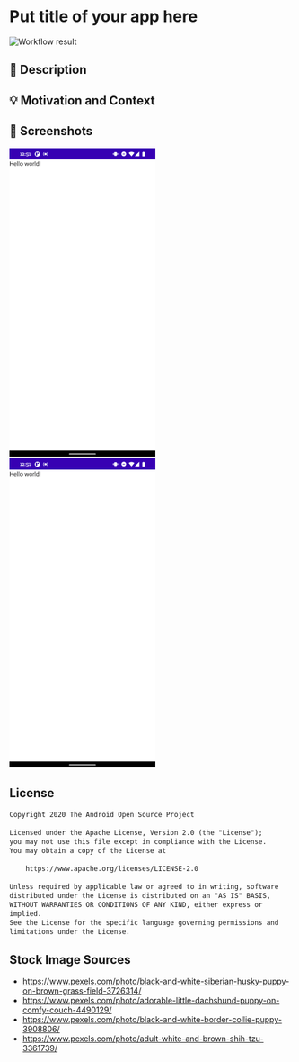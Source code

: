 # Put title of your app here

<!--- Replace <OWNER> with your Github Username and <REPOSITORY> with the name of your repository. -->
<!--- You can find both of these in the url bar when you open your repository in github. -->
![Workflow result](https://github.com/Timbals/android-dev-challenge-compose-week1/workflows/Check/badge.svg)


## :scroll: Description
<!--- Describe your app in one or two sentences -->


## :bulb: Motivation and Context
<!--- Optionally point readers to interesting parts of your submission. -->
<!--- What are you especially proud of? -->


## :camera_flash: Screenshots
<!-- You can add more screenshots here if you like -->
<img src="/results/screenshot_1.png" width="260">&emsp;<img src="/results/screenshot_2.png" width="260">

## License
```
Copyright 2020 The Android Open Source Project

Licensed under the Apache License, Version 2.0 (the "License");
you may not use this file except in compliance with the License.
You may obtain a copy of the License at

    https://www.apache.org/licenses/LICENSE-2.0

Unless required by applicable law or agreed to in writing, software
distributed under the License is distributed on an "AS IS" BASIS,
WITHOUT WARRANTIES OR CONDITIONS OF ANY KIND, either express or implied.
See the License for the specific language governing permissions and
limitations under the License.
```

## Stock Image Sources
- https://www.pexels.com/photo/black-and-white-siberian-husky-puppy-on-brown-grass-field-3726314/
- https://www.pexels.com/photo/adorable-little-dachshund-puppy-on-comfy-couch-4490129/
- https://www.pexels.com/photo/black-and-white-border-collie-puppy-3908806/
- https://www.pexels.com/photo/adult-white-and-brown-shih-tzu-3361739/
